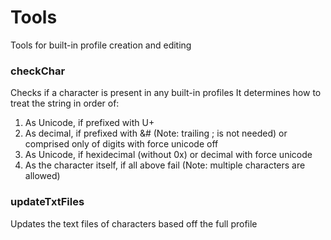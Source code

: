 # Tools

Tools for built-in profile creation and editing

### checkChar

Checks if a character is present in any built-in profiles
It determines how to treat the string in order of:
1. As Unicode, if prefixed with U+
2. As decimal, if prefixed with &# (Note: trailing ; is not needed) or comprised only of digits with force unicode off
3. As Unicode, if hexidecimal (without 0x) or decimal with force unicode
4. As the character itself, if all above fail (Note: multiple characters are allowed)

### updateTxtFiles

Updates the text files of characters based off the full profile
